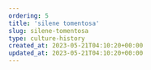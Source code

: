```yaml
---
ordering: 5
title: 'silene tomentosa'
slug: silene-tomentosa
type: culture-history
created_at: 2023-05-21T04:10:20+00:00
updated_at: 2023-05-21T04:10:20+00:00
---
```

